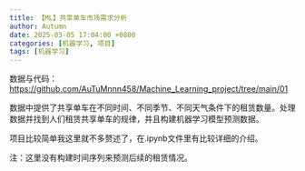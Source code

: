 ```yaml
---
title: 【ML】共享单车市场需求分析
author: Autumn
date: 2025-03-05 17:04:00 +0800
categories: [机器学习, 项目]
tags: [机器学习]
---
```


数据与代码： https://github.com/AuTuMnnn458/Machine_Learning_project/tree/main/01

数据中提供了共享单车在不同时间、不同季节、不同天气条件下的租赁数量。处理数据并找到人们租赁共享单车的规律，并且构建机器学习模型预测数据。

项目比较简单我这里就不多赘述了，在.ipynb文件里有比较详细的介绍。

注：这里没有构建时间序列来预测后续的租赁情况。

